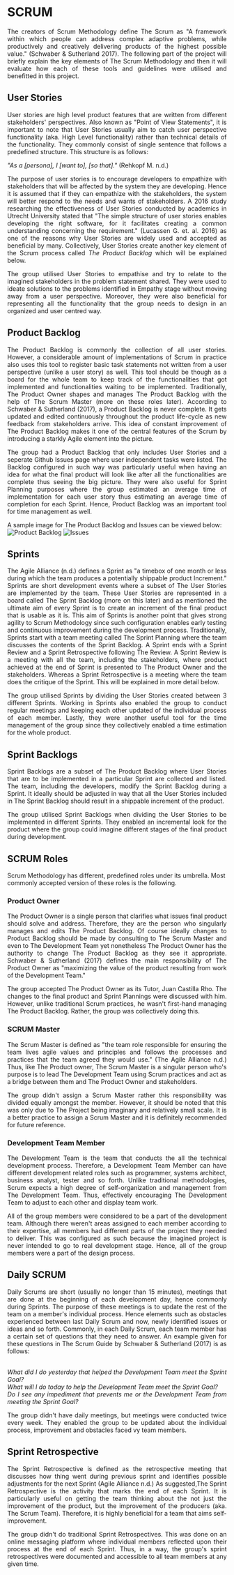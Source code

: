 # SCRUM

<div style="text-align: justify"> 
The creators of Scrum Methodology define The Scrum as "A framework within which people can address complex adaptive problems, while productively and creatively delivering products of the highest possible value." (Schwaber & Sutherland 2017). The following part of the project will briefly explain the key elements of The Scrum Methodology and then it will evaluate how each of these tools and guidelines were utilised and benefitted in this project. 
</div>

## User Stories

<div style="text-align: justify"> 
User stories are high level product features that are written from different stakeholders' perspectives. Also known as "Point of View Statements", it is important to note that User Stories usually aim to catch user perspective functionality (aka. High Level functionality) rather than technical details of the functionality. They commonly consist of single sentence that follows a predefined structure. This structure is as follows:
</div> 

*"As a [persona], I [want to], [so that]."* (Rehkopf M. n.d.)

<div style="text-align: justify">    
The purpose of user stories is to encourage developers to empathize with stakeholders that will be affected by the system they are developing. Hence it is assumed that if they can empathize with the stakeholders, the system will better respond to the needs and wants of stakeholders. A 2016 study researching the effectiveness of User Stories conducted by academics in Utrecht University stated that "The simple structure of user stories enables developing the right software, for it facilitates creating a common understanding concerning the requirement." (Lucassen G. et. al. 2016) as one of the reasons why User Stories are widely used and accepted as beneficial by many. Collectively, User Stories create another key element of the Scrum process called <i>The Product Backlog</i> which will be explained below.  
</p>
The group utilised User Stories to empathise and try to relate to the imagined stakeholders in the problem statement shared. They were used to ideate solutions to the problems identified in Empathy stage without moving away from a user perspective. Moreover, they were also beneficial for representing all the functionality that the group needs to design in an organized and user centred way.
</div>

## Product Backlog

<div style="text-align: justify"> 
The Product Backlog is commonly the collection of all user stories. However, a considerable amount of implementations of Scrum in practice also uses this tool to register basic task statements not written from a user perspective (unlike a user story) as well. This tool should be though as a board for the whole team to keep track of the functionalities that got implemented and functionalities waiting to be implemented. Traditionally, The Product Owner shapes and manages The Product Backlog with the help of The Scrum Master (more on these roles later). According to Schwaber & Sutherland (2017), a Product Backlog is never complete. It gets updated and edited continuously throughout the product life-cycle as new feedback from stakeholders arrive. This idea of constant improvement of The Product Backlog makes it one of the central features of the Scrum by introducing a starkly Agile element into the picture.     
</p>
The group had a Product Backlog that only includes User Stories and a seperate Github Issues page where user independent tasks were listed. The Backlog configured in such way was particularly useful when having an idea for what the final product will look like after all the functionalities are complete thus seeing the big picture. They were also useful for Sprint Planning purposes where the group estimated an average time of implementation for each user story thus estimating an average time of completion for each Sprint. Hence, Product Backlog was an important tool for time management as well. 
</div>

A sample image for The Product Backlog and Issues can be viewed below:
![Product Backlog](https://github.com/SaurabBUTS/ISDM-Group-1-Tut-07/blob/master/static/images/product_backlog.png)
![Issues](https://github.com/SaurabBUTS/ISDM-Group-1-Tut-07/blob/master/static/images/issues.png)


## Sprints

<div style="text-align: justify"> 
The Agile Alliance (n.d.) defines a Sprint as "a timebox of one month or less during which the team produces a potentially shippable product Increment." Sprints are short development events where a subset of The User Stories are implemented by the team. These User Stories are represented in a board called The Sprint Backlog (more on this later) and as mentioned the ultimate aim of every Sprint is to create an increment of the final product that is usable as it is. This aim of Sprints is another point that gives strong agility to Scrum Methodology since such configuration enables early testing and continuous improvement during the development process. Traditionally, Sprints start with a team meeting called The Sprint Planning where the team discusses the contents of the Sprint Backlog. A Sprint ends with a Sprint Review and a Sprint Retrospective following The Review. A Sprint Review is a meeting with all the team, including the stakeholders, where product achieved at the end of Sprint is presented to The Product Owner and the stakeholders. Whereas a Sprint Retrospective is a meeting where the team does the critique of the Sprint. This will be explained in more detail below.
</p>
The group utilised Sprints by dividing the User Stories created between 3 different Sprints. Working in Sprints also enabled the group to conduct regular meetings and keeping each other updated of the individual process of each member. Lastly, they were another useful tool for the time management of the group since they collectively enabled a time estimation for the whole product.
</div>

## Sprint Backlogs

<div style="text-align: justify"> 
Sprint Backlogs are a subset of The Product Backlog where User Stories that are to be implemented in a particular Sprint are collected and listed. The team, including the developers, modify the Sprint Backlog during a Sprint. It ideally should be adjusted in way that all the User Stories included in The Sprint Backlog should result in a shippable increment of the product. 
</p>
The group utilised Sprint Backlogs when dividing the User Stories to be implemented in different Sprints. They enabled an incremental look for the product where the group could imagine different stages of the final product during development.
</div>

## SCRUM Roles
Scrum Methodology has different, predefined roles under its umbrella. Most commonly accepted version of these roles is the following.

### Product Owner
<div style="text-align: justify"> 
The Product Owner is a single person that clarifies what issues final product should solve and address. Therefore, they are the person who singularly manages and edits The Product Backlog. Of course ideally changes to Product Backlog should be made by consulting to The Scrum Master and even to The Development Team yet nonetheless The Product Owner has the authority to change The Product Backlog as they see it appropriate. Schwaber & Sutherland (2017) defines the main responsibility of The Product Owner as "maximizing the value of the product resulting from work of the Development Team."  
</p>
The group accepted The Product Owner as its Tutor, Juan Castilla Rho. The changes to the final product and Sprint Plannings were discussed with him. However, unlike traditional Scrum practices, he wasn't first-hand managing The Product Backlog. Rather, the group was collectively doing this. 
</div>

### SCRUM Master
<div style="text-align: justify"> 
The Scrum Master is defined as "the team role responsible for ensuring the team lives agile values and principles and follows the processes and practices that the team agreed they would use." (The Agile Alliance n.d.) Thus, like The Product owner, The Scrum Master is a singular person who's purpose is to lead The Development Team using Scrum practices and act as a bridge between them and The Product Owner and stakeholders.  
</p>
The group didn't assign a Scrum Master rather this responsibility was divided equally amongst the member. However, it should be noted that this was only due to The Project being imaginary and relatively small scale. It is a better practice to assign a Scrum Master and it is definitely recommended for future reference.
</div>

### Development Team Member
<div style="text-align: justify"> 
The Development Team is the team that conducts the all the technical development process. Therefore, a Development Team Member can have different development related roles such as programmer, systems architect, business analyst, tester and so forth. Unlike traditional methodologies, Scrum expects a high degree of self-organization and management from The Development Team. Thus, effectively encouraging The Development Team to adjust to each other and display team work.
</p>
All of the group members were considered to be a part of the development team. Although there weren't areas assigned to each member according to their expertise, all members had different parts of the project they needed to deliver. This was configured as such because the imagined project is never intended to go to real development stage. Hence, all of the group members were a part of the design process.
</div>

## Daily SCRUM
<div style="text-align: justify">
Daily Scrums are short (usually no longer than 15 minutes), meetings that are done at the beginning of each development day, hence commonly during Sprints. The purpose of these meetings is to update the rest of the team on a member's individual process. Hence elements such as obstacles experienced between last Daily Scrum and now, newly identified issues or ideas and so forth. Commonly, in each Daily Scrum, each team member has a certain set of questions that they need to answer. An example given for these questions in The Scrum Guide by Schwaber & Sutherland (2017) is as follows:
<i>
</p>
</br> What did I do yesterday that helped the Development Team meet the Sprint Goal? 
</br>What will I do today to help the Development Team meet the Sprint Goal?</br>Do I see any impediment that prevents me or the Development Team from meeting the Sprint Goal? 
</i>
</p>
The group didn't have daily meetings, but meetings were conducted twice every week. They enabled the group to be updated about the individual process, improvement and obstacles faced vy team members. 
</div>

## Sprint Retrospective
<div style="text-align: justify">
The Sprint Retrospective is defined as the retrospective meeting that discusses how thing went during previous sprint and identifies possible adjustments for the next Sprint (Agile Alliance n.d.) As suggested,The Sprint Retrospective is the activity that marks the end of each Sprint. It is particularly useful on getting the team thinking about the not just the improvement of the product, but the improvement of the producers (aka. The Scrum Team). Therefore, it is highly beneficial for a team that aims self-improvement.
</p>
The group didn't do traditional Sprint Retrospectives. This was done on an online messaging platform where individual members reflected upon their process at the end of each Sprint. Thus, in a way, the group's sprint retrospectives were documented and accessible to all team members at any given time.
</div>

